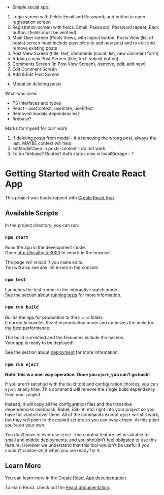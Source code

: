 - Simple social app:

1. Login screen with fields: Email and Password; and button to open registration screen
2. Registration screen with fields: Email, Password, Password repeat, Back button. (fields must be verified)
3. Main User screen (Posts View), with logout button, Posts View (list of posts) screen must include possibility to add new post and to edit
   and remove existing posts
4. Post View Screen (title, text, comments (count, list, new comment form)
5. Adding a new Post Screen (title, text, submit button)
6. Comments Screen (in Post View Screen), (remove, edit, add new)
7. Edit Comment Screen
8. Add & Edit Post Screen

- Modal on deleting posts

What was used:

- TS interfaces and types
- React - useContext, useState, useEffect
- Removed modals dependencies?
- firebase?

Marks for myself for curr work

1. If deleting posts from modal - it's removing the wrong post, always the last. MAYBE context will help
2. setModalOpen in posts-context - do not work
3. To do firebase? Routes? Auth status now in localStorage - ?

# Getting Started with Create React App

This project was bootstrapped with [Create React App](https://github.com/facebook/create-react-app).

## Available Scripts

In the project directory, you can run:

### `npm start`

Runs the app in the development mode.\
Open [http://localhost:3000](http://localhost:3000) to view it in the browser.

The page will reload if you make edits.\
You will also see any lint errors in the console.

### `npm test`

Launches the test runner in the interactive watch mode.\
See the section about [running tests](https://facebook.github.io/create-react-app/docs/running-tests) for more information.

### `npm run build`

Builds the app for production to the `build` folder.\
It correctly bundles React in production mode and optimizes the build for the best performance.

The build is minified and the filenames include the hashes.\
Your app is ready to be deployed!

See the section about [deployment](https://facebook.github.io/create-react-app/docs/deployment) for more information.

### `npm run eject`

**Note: this is a one-way operation. Once you `eject`, you can’t go back!**

If you aren’t satisfied with the build tool and configuration choices, you can `eject` at any time. This command will remove the single build dependency from your project.

Instead, it will copy all the configuration files and the transitive dependencies (webpack, Babel, ESLint, etc) right into your project so you have full control over them. All of the commands except `eject` will still work, but they will point to the copied scripts so you can tweak them. At this point you’re on your own.

You don’t have to ever use `eject`. The curated feature set is suitable for small and middle deployments, and you shouldn’t feel obligated to use this feature. However we understand that this tool wouldn’t be useful if you couldn’t customize it when you are ready for it.

## Learn More

You can learn more in the [Create React App documentation](https://facebook.github.io/create-react-app/docs/getting-started).

To learn React, check out the [React documentation](https://reactjs.org/).
